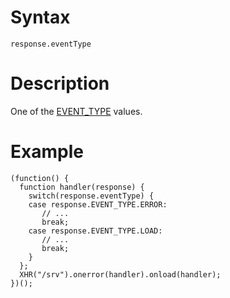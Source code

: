 # Syntax #

```
response.eventType
```

# Description #

One of the [EVENT\_TYPE](EVENT_TYPE.md) values.

# Example #

```
(function() {
  function handler(response) {
    switch(response.eventType) {
    case response.EVENT_TYPE.ERROR:
       // ...
       break;
    case response.EVENT_TYPE.LOAD:
       // ...
       break;
    }
  };
  XHR("/srv").onerror(handler).onload(handler);
})();
```